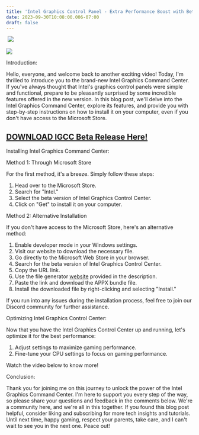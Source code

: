 ```yaml
---
title: 'Intel Graphics Control Panel - Extra Performance Boost with Beta!'
date: 2023-09-30T10:08:00.006-07:00
draft: false
---
```


 [![](https://blogger.googleusercontent.com/img/b/R29vZ2xl/AVvXsEizBLV19YhfOIvb4NI0rNReXjIgL3D0e-8avjkswafLqJHlfuhAcVsTrLFmcOJ62sFFID_PX4-Yw5wuHZAxpPzWQShNJR93IpnsXoBLQxVjkSm6wprd386zdkFocaE2vBooHAkM2dtciCKdvYIc3LrP40vXNHQunCGe4mZQ12VfrrB-ECppLtlir8_1IC0/s16000/Intel%20Graphics%20Booster.png)](https://blogger.googleusercontent.com/img/b/R29vZ2xl/AVvXsEizBLV19YhfOIvb4NI0rNReXjIgL3D0e-8avjkswafLqJHlfuhAcVsTrLFmcOJ62sFFID_PX4-Yw5wuHZAxpPzWQShNJR93IpnsXoBLQxVjkSm6wprd386zdkFocaE2vBooHAkM2dtciCKdvYIc3LrP40vXNHQunCGe4mZQ12VfrrB-ECppLtlir8_1IC0/s1920/Intel%20Graphics%20Booster.png)

[![](https://blogger.googleusercontent.com/img/b/R29vZ2xl/AVvXsEhOhrYigQyi6QocqNuzRVoW9cAIXsxYW2IalyNU5J1IIqqOoYXQ3SPDm6vdJOvjYio5PZq1nYQBMs7QUOlV0x_gjJUAwtjQXqnfrefkdjbAjSkAaJ32eHUYGQvLInG5nh0P4hkCDZ-boaKBB2209y4LRN_vRHuy4e1ARTHRXFn4gXwejmBuLNxmFGZiadM/s320/Download-Button-Transparent-Background-PNG.png)](https://trashycontinuousbubbly.com/bgpdq1ugf?key=e2ad94f29438998219440b18f6dcfd94)

  

  

Introduction:

Hello, everyone, and welcome back to another exciting video! Today, I'm thrilled to introduce you to the brand-new Intel Graphics Command Center. If you've always thought that Intel's graphics control panels were simple and functional, prepare to be pleasantly surprised by some incredible features offered in the new version. In this blog post, we'll delve into the Intel Graphics Command Center, explore its features, and provide you with step-by-step instructions on how to install it on your computer, even if you don't have access to the Microsoft Store.

  

**[DOWNLOAD IGCC Beta Release Here!](https://www.file-upload.org/drxpvn7n5bnv)**
--------------------------------------------------------------------------------

  

Installing Intel Graphics Command Center:

  

Method 1: Through Microsoft Store

For the first method, it's a breeze. Simply follow these steps:

1.  Head over to the Microsoft Store.
2.  Search for "Intel."
3.  Select the beta version of Intel Graphics Control Center.
4.  Click on "Get" to install it on your computer.

  

Method 2: Alternative Installation

If you don't have access to the Microsoft Store, here's an alternative method:

1.  Enable developer mode in your Windows settings.
2.  Visit our website to download the necessary file.
3.  Go directly to the Microsoft Web Store in your browser.
4.  Search for the beta version of Intel Graphics Control Center.
5.  Copy the URL link.
6.  Use the file generator [website](https://store.rg-adguard.net/) provided in the description.
7.  Paste the link and download the APPX bundle file.
8.  Install the downloaded file by right-clicking and selecting "Install."

If you run into any issues during the installation process, feel free to join our Discord community for further assistance.

  

Optimizing Intel Graphics Control Center:

  

Now that you have the Intel Graphics Control Center up and running, let's optimize it for the best performance:

1.  Adjust settings to maximize gaming performance.
2.  Fine-tune your CPU settings to focus on gaming performance.

Watch the video below to know more!

  

Conclusion:

Thank you for joining me on this journey to unlock the power of the Intel Graphics Command Center. I'm here to support you every step of the way, so please share your questions and feedback in the comments below. We're a community here, and we're all in this together. If you found this blog post helpful, consider liking and subscribing for more tech insights and tutorials. Until next time, happy gaming, respect your parents, take care, and I can't wait to see you in the next one. Peace out!